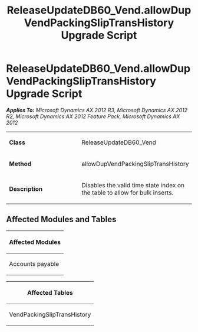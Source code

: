 ﻿---
title: ReleaseUpdateDB60_Vend.allowDupVendPackingSlipTransHistory Upgrade Script
TOCTitle: ReleaseUpdateDB60_Vend.allowDupVendPackingSlipTransHistory Upgrade Script
ms:assetid: e085ff36-11fe-94ff-2276-e8caf5c3543a
ms:mtpsurl: https://msdn.microsoft.com/en-us/library/JJ737293(v=AX.60)
ms:contentKeyID: 49711735
ms.date: 05/18/2015
mtps_version: v=AX.60
---

# ReleaseUpdateDB60\_Vend.allowDupVendPackingSlipTransHistory Upgrade Script 


_**Applies To:** Microsoft Dynamics AX 2012 R3, Microsoft Dynamics AX 2012 R2, Microsoft Dynamics AX 2012 Feature Pack, Microsoft Dynamics AX 2012_

<table>
<colgroup>
<col style="width: 50%" />
<col style="width: 50%" />
</colgroup>
<tbody>
<tr class="odd">
<td><p><strong>Class</strong></p></td>
<td><p>ReleaseUpdateDB60_Vend</p></td>
</tr>
<tr class="even">
<td><p><strong>Method</strong></p></td>
<td><p>allowDupVendPackingSlipTransHistory</p></td>
</tr>
<tr class="odd">
<td><p><strong>Description</strong></p></td>
<td><p>Disables the valid time state index on the table to allow for bulk inserts.</p></td>
</tr>
</tbody>
</table>


## Affected Modules and Tables

<table>
<colgroup>
<col style="width: 100%" />
</colgroup>
<thead>
<tr class="header">
<th><p>Affected Modules</p></th>
</tr>
</thead>
<tbody>
<tr class="odd">
<td><p>Accounts payable</p></td>
</tr>
</tbody>
</table>


<table>
<colgroup>
<col style="width: 100%" />
</colgroup>
<thead>
<tr class="header">
<th><p>Affected Tables</p></th>
</tr>
</thead>
<tbody>
<tr class="odd">
<td><p>VendPackingSlipTransHistory</p></td>
</tr>
</tbody>
</table>

  


